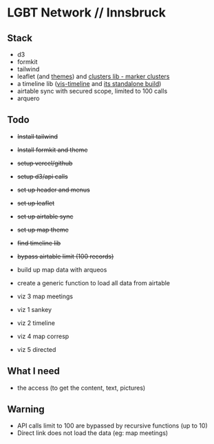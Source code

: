 # LGBT Network // Innsbruck

## Stack

- d3
- formkit
- tailwind
- leaflet (and [themes](https://leaflet-extras.github.io/leaflet-providers/preview/)) and [clusters lib - marker clusters](https://github.com/Leaflet/Leaflet.markercluster)
- a timeline lib ([vis-timeline](https://github.com/visjs/vis-timeline) and [its standalone build](https://visjs.github.io/vis-timeline/examples/timeline/standalone-build.html))
- airtable sync with secured scope, limited to 100 calls []()
- arquero 

## Todo

- ~~Install tailwind~~
- ~~Install formkit and theme~~
- ~~setup vercel/github~~
- ~~setup d3/api calls~~
- ~~set up header and menus~~
- ~~set up leaflet~~
- ~~set up airtable sync~~
- ~~set up map theme~~
- ~~find timeline lib~~
- ~~bypass airtable limit (100 records)~~

- build up map data with arqueos
- create a generic function to load all data from airtable

- viz 3 map meetings

- viz 1 sankey
- viz 2 timeline
- viz 4 map corresp
- viz 5 directed

## What I need

- the access (to get the content, text, pictures)

## Warning

- API calls limit to 100 are bypassed by recursive functions (up to 10)
- Direct link does not load the data (eg: map meetings)